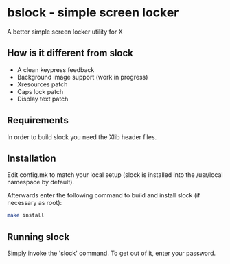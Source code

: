 # bslock - simple screen locker
A better simple screen locker utility for X

## How is it different from slock
* A clean keypress feedback
* Background image support (work in progress)
* Xresources patch
* Caps lock patch
* Display text patch


## Requirements
In order to build slock you need the Xlib header files.


## Installation
Edit config.mk to match your local setup (slock is installed into
the /usr/local namespace by default).

Afterwards enter the following command to build and install slock
(if necessary as root):
```bash
make install
```


## Running slock
Simply invoke the 'slock' command. To get out of it, enter your password.


